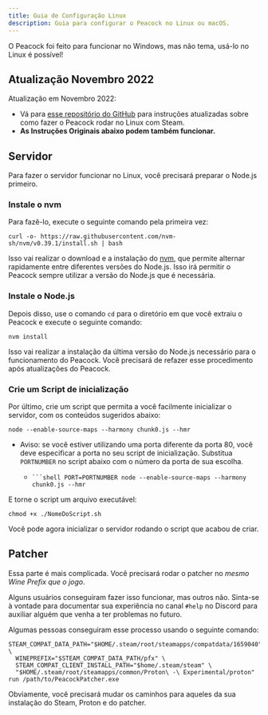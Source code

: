 ```yaml
---
title: Guia de Configuração Linux
description: Guia para configurar o Peacock no Linux ou macOS.
---
```


O Peacock foi feito para funcionar no Windows, mas não tema, usá-lo no Linux é possível!

## Atualização Novembro 2022

Atualização em Novembro 2022:

-   Vá para [esse repositório do GitHub](https://github.com/thepeacockproject/linux-steam-setup) para instruções atualizadas sobre como fazer o Peacock rodar no Linux com Steam.
-   **As Instruções Originais abaixo podem também funcionar.**

## Servidor

Para fazer o servidor funcionar no Linux, você precisará preparar o Node.js primeiro.

### Instale o nvm

Para fazê-lo, execute o seguinte comando pela primeira vez:

```shell
curl -o- https://raw.githubusercontent.com/nvm-sh/nvm/v0.39.1/install.sh | bash
```

Isso vai realizar o download e a instalação do [nvm](https://nvm.sh), que permite alternar rapidamente entre diferentes versões do Node.js. Isso irá permitir o Peacock sempre utilizar a versão do Node.js que é necessária.

### Instale o Node.js

Depois disso, use o comando `cd` para o diretório em que você extraiu o Peacock e execute o seguinte comando:

```shell
nvm install
```

Isso vai realizar a instalação da última versão do Node.js necessário para o funcionamento do Peacock. Você precisará de refazer esse procedimento após atualizações do Peacock.

### Crie um Script de inicialização

Por último, crie um script que permita a você facilmente inicializar o servidor, com os conteúdos sugeridos abaixo:

```shell
node --enable-source-maps --harmony chunk0.js --hmr
```

-   Aviso: se você estiver utilizando uma porta diferente da porta 80, você deve especificar a porta no seu script de inicialização. Substitua `PORTNUMBER` no script abaixo com o número da porta de sua escolha.

    -   ` ```shell PORT=PORTNUMBER node --enable-source-maps --harmony chunk0.js --hmr `

E torne o script um arquivo executável:

```shell
chmod +x ./NomeDoScript.sh
```

Você pode agora inicializar o servidor rodando o script que acabou de criar.

## Patcher

Essa parte é mais complicada. Você precisará rodar o patcher no _mesmo Wine Prefix que o jogo_.

Alguns usuários conseguiram fazer isso funcionar, mas outros não. Sinta-se à vontade para documentar sua experiência no canal `#help` no Discord para auxiliar alguém que venha a ter problemas no futuro.

Algumas pessoas conseguiram esse processo usando o seguinte comando:

```shell
STEAM_COMPAT_DATA_PATH="$HOME/.steam/root/steamapps/compatdata/1659040" \
  WINEPREFIX="$STEAM_COMPAT_DATA_PATH/pfx" \
  STEAM_COMPAT_CLIENT_INSTALL_PATH="$home/.steam/steam" \
  "$HOME/.steam/root/steamapps/common/Proton\ -\ Experimental/proton" run /path/to/PeacockPatcher.exe
```

Obviamente, você precisará mudar os caminhos para aqueles da sua instalação do Steam, Proton e do patcher.
